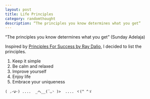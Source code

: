 ```yaml
---
layout: post
title: Life Principles
category: randomthought
description: “The principles you know determines what you get”
---
```


“The principles you know determines what you get” (Sunday Adelaja)

Inspired by [Principles For Success by Ray Dalio](https://www.youtube.com/watch?v=B9XGUpQZY38), I decided to list the principles. 

1. Keep it simple
2. Be calm and relaxed
3. Improve yourself 
4. Enjoy life
5. Embrace your uniqueness 


```
( ◞･౪･) ....  _へ__(‾◡◝ )>  .... ヾ(^ ^ゞ
```

